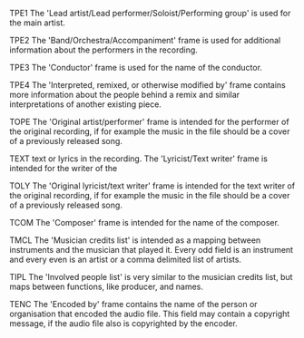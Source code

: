 TPE1
  The 'Lead artist/Lead performer/Soloist/Performing group' is
  used for the main artist.

TPE2
  The 'Band/Orchestra/Accompaniment' frame is used for additional
  information about the performers in the recording.

TPE3
  The 'Conductor' frame is used for the name of the conductor.

TPE4
  The 'Interpreted, remixed, or otherwise modified by' frame contains
  more information about the people behind a remix and similar
  interpretations of another existing piece.

TOPE
  The 'Original artist/performer' frame is intended for the performer
  of the original recording, if for example the music in the file
  should be a cover of a previously released song.

TEXT
  text or lyrics in the recording.
  The 'Lyricist/Text writer' frame is intended for the writer of the

TOLY
  The 'Original lyricist/text writer' frame is intended for the
  text writer of the original recording, if for example the music in
  the file should be a cover of a previously released song.

TCOM
  The 'Composer' frame is intended for the name of the composer.

TMCL
  The 'Musician credits list' is intended as a mapping between
  instruments and the musician that played it. Every odd field is an
  instrument and every even is an artist or a comma delimited list of
  artists.

TIPL
  The 'Involved people list' is very similar to the musician credits
  list, but maps between functions, like producer, and names.

TENC
  The 'Encoded by' frame contains the name of the person or
  organisation that encoded the audio file. This field may contain a
  copyright message, if the audio file also is copyrighted by the
  encoder.